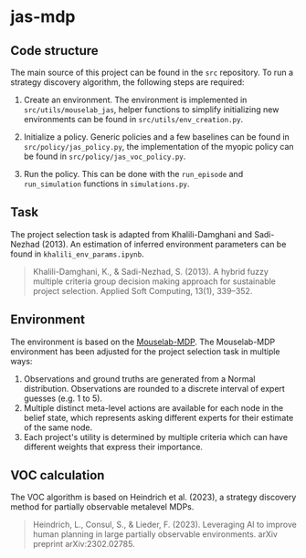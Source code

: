 # jas-mdp

## Code structure

The main source of this project can be found in the ```src``` repository. To run a strategy discovery algorithm, the following steps are required: 

1. Create an environment. The environment is implemented in ```src/utils/mouselab_jas```, helper functions to simplify initializing new environments can be found in ```src/utils/env_creation.py```.

2. Initialize a policy. Generic policies and a few baselines can be found in ```src/policy/jas_policy.py```, the implementation of the myopic policy can be found in ```src/policy/jas_voc_policy.py```. 

3. Run the policy. This can be done with the ```run_episode``` and ```run_simulation``` functions in ```simulations.py```. 

## Task

The project selection task is adapted from Khalili-Damghani and Sadi-Nezhad (2013). An estimation of inferred environment parameters can be found in ```khalili_env_params.ipynb```.
> Khalili-Damghani, K., & Sadi-Nezhad, S. (2013). A hybrid fuzzy multiple criteria group decision making approach for sustainable project selection. Applied Soft Computing, 13(1), 339–352.

## Environment

The environment is based on the [Mouselab-MDP](https://github.com/RationalityEnhancementGroup/mouselab-mdp-tools). The Mouselab-MDP environment has been adjusted for the project selection task in multiple ways:
1. Observations and ground truths are generated from a Normal distribution. Observations are rounded to a discrete interval of expert guesses (e.g. 1 to 5).
2. Multiple distinct meta-level actions are available for each node in the belief state, which represents asking different experts for their estimate of the same node.
3. Each project's utility is determined by multiple criteria which can have different weights that express their importance.

## VOC calculation

The VOC algorithm is based on Heindrich et al. (2023), a strategy discovery method for partially observable metalevel MDPs. 

> Heindrich, L., Consul, S., & Lieder, F. (2023). Leveraging AI to improve human planning in large partially observable environments. arXiv preprint arXiv:2302.02785.
